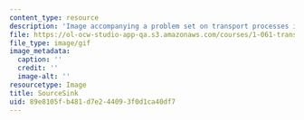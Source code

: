 ```yaml
---
content_type: resource
description: 'Image accompanying a problem set on transport processes in the environment. '
file: https://ol-ocw-studio-app-qa.s3.amazonaws.com/courses/1-061-transport-processes-in-the-environment-fall-2008/89e8105fb481d7e244093f0d1ca40df7_SourceSink.gif
file_type: image/gif
image_metadata:
  caption: ''
  credit: ''
  image-alt: ''
resourcetype: Image
title: SourceSink
uid: 89e8105f-b481-d7e2-4409-3f0d1ca40df7
---
```

